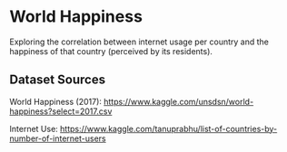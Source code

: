 # World Happiness
Exploring the correlation between internet usage per country and the happiness of that country (perceived by its residents).

## Dataset Sources
World Happiness (2017): https://www.kaggle.com/unsdsn/world-happiness?select=2017.csv

Internet Use: https://www.kaggle.com/tanuprabhu/list-of-countries-by-number-of-internet-users
